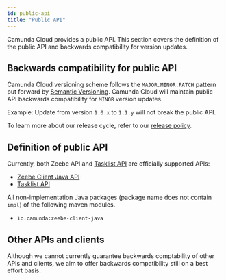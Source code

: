 ```yaml
---
id: public-api
title: "Public API"
---
```


Camunda Cloud provides a public API. This section covers the definition of the public API and backwards compatibility for version updates.

## Backwards compatibility for public API

Camunda Cloud versioning scheme follows the `MAJOR.MINOR.PATCH` pattern put forward by [Semantic Versioning](https://semver.org/). Camunda Cloud will
maintain public API backwards compatibility for `MINOR` version updates.

Example: Update from version `1.0.x` to `1.1.y` will not break the public API.

To learn more about our release cycle, refer to our [release
policy](/reference/release-policy.md).

## Definition of public API

Currently, both Zeebe API and [Tasklist API](/apis-clients/tasklist-api/generated.md) are officially supported APIs:

- [Zeebe Client Java API](/apis-clients/java-client/index.md)
- [Tasklist API](/apis-clients/tasklist-api/generated.md)

All non-implementation Java packages (package name does not contain `impl`) of the following maven modules.

- `io.camunda:zeebe-client-java`

## Other APIs and clients

Although we cannot currently guarantee backwards comptability of other APIs and clients, we aim to offer backwards compatibility still on a best
effort basis.

[//]:# (Thoughts on a better way to word the sentence above?)
